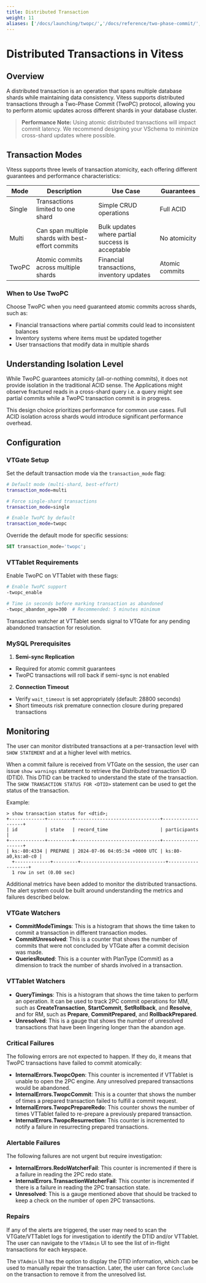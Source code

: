 ```yaml
---
title: Distributed Transaction
weight: 11
aliases: ['/docs/launching/twopc/','/docs/reference/two-phase-commit/','/docs/reference/distributed-transaction/']
---
```


# Distributed Transactions in Vitess

## Overview

A distributed transaction is an operation that spans multiple database shards while maintaining data consistency.
Vitess supports distributed transactions through a Two-Phase Commit (TwoPC) protocol,
allowing you to perform atomic updates across different shards in your database cluster.

> **Performance Note:** Using atomic distributed transactions will impact commit latency.
> We recommend designing your VSchema to minimize cross-shard updates where possible.

## Transaction Modes

Vitess supports three levels of transaction atomicity, each offering different guarantees and performance characteristics:

| Mode | Description | Use Case | Guarantees |
|------|-------------|----------|-----------|
| Single | Transactions limited to one shard | Simple CRUD operations | Full ACID |
| Multi | Can span multiple shards with best-effort commits | Bulk updates where partial success is acceptable | No atomicity |
| TwoPC | Atomic commits across multiple shards | Financial transactions, inventory updates | Atomic commits |

### When to Use TwoPC

Choose TwoPC when you need guaranteed atomic commits across shards, such as:
- Financial transactions where partial commits could lead to inconsistent balances
- Inventory systems where items must be updated together
- User transactions that modify data in multiple shards

## Understanding Isolation Level

While TwoPC guarantees atomicity (all-or-nothing commits), it does not provide isolation in the traditional ACID sense.
The Applications might observe fractured reads in a cross-shard query i.e. a query might see partial commits while a TwoPC transaction commit is in progress.

This design choice prioritizes performance for common use cases. Full ACID isolation across shards would introduce significant performance overhead.

## Configuration

### VTGate Setup

Set the default transaction mode via the `transaction_mode` flag:

```bash
# Default mode (multi-shard, best-effort)
transaction_mode=multi

# Force single-shard transactions
transaction_mode=single

# Enable TwoPC by default
transaction_mode=twopc
```

Override the default mode for specific sessions:
```sql
SET transaction_mode='twopc';
```

### VTTablet Requirements

Enable TwoPC on VTTablet with these flags:

```bash
# Enable TwoPC support
-twopc_enable

# Time in seconds before marking transaction as abandoned
-twopc_abandon_age=300  # Recommended: 5 minutes minimum
```

Transaction watcher at VTTablet sends signal to VTGate for any pending abandoned transaction for resolution.

### MySQL Prerequisites

1. **Semi-sync Replication**
- Required for atomic commit guarantees
- TwoPC transactions will roll back if semi-sync is not enabled

2. **Connection Timeout**
- Verify `wait_timeout` is set appropriately (default: 28800 seconds)
- Short timeouts risk premature connection closure during prepared transactions

## Monitoring

The user can monitor distributed transactions at a per-transaction level with `SHOW STATEMENT` and at a higher level with metrics.

When a commit failure is received from VTGate on the session, the user can issue `show warnings` statement to retrieve the Distributed transaction ID (DTID).
This DTID can be tracked to understand the state of the transaction.
The `SHOW TRANSACTION STATUS FOR <DTID>` statement can be used to get the status of the transaction.

Example:
```mysql
> show transaction status for <dtid>;
+-------------+---------+-------------------------------+-------------------+
| id          | state   | record_time                   | participants      |
+-------------+---------+-------------------------------+-------------------+
| ks:-80:4334 | PREPARE | 2024-07-06 04:05:34 +0000 UTC | ks:80-a0,ks:a0-c0 |
  +-------------+---------+-------------------------------+-------------------+
  1 row in set (0.00 sec)
```

Additional metrics have been added to monitor the distributed transactions. The alert system could be built around understanding the metrics and failures described below.

### VTGate Watchers
* **CommitModeTimings**: This is a histogram that shows the time taken to commit a transaction in different transaction modes.
* **CommitUnresolved**: This is a counter that shows the number of commits that were not concluded by VTGate after a commit decision was made.
* **QueriesRouted**: This is a counter with PlanType (Commit) as a dimension to track the number of shards involved in a transaction.

### VTTablet Watchers
* **QueryTimings**: This is a histogram that shows the time taken to perform an operation.
  It can be used to track 2PC commit operations for MM, such as **CreateTransaction**, **StartCommit**, **SetRollback**, and **Resolve**, and for RM, such as **Prepare**, **CommitPrepared**, and **RollbackPrepared**.
* **Unresolved**: This is a gauge that shows the number of unresolved transactions that have been lingering longer than the abandon age.

### Critical Failures

The following errors are not expected to happen. If they do, it means that TwoPC transactions have failed to commit atomically:

* **InternalErrors.TwopcOpen**: This counter is incremented if VTTablet is unable to open the 2PC engine. Any unresolved prepared transactions would be abandoned.
* **InternalErrors.TwopcCommit**: This is a counter that shows the number of times a prepared transaction failed to fulfill a commit request.
* **InternalErrors.TwopcPrepareRedo**: This counter shows the number of times VTTablet failed to re-prepare a previously prepared transaction.
* **InternalErrors.TwopcResurrection**: This counter is incremented to notify a failure in resurrecting prepared transactions.

### Alertable Failures

The following failures are not urgent but require investigation:

* **InternalErrors.RedoWatcherFail**: This counter is incremented if there is a failure in reading the 2PC redo state.
* **InternalErrors.TransactionWatcherFail**: This counter is incremented if there is a failure in reading the 2PC transaction state.
* **Unresolved**: This is a gauge mentioned above that should be tracked to keep a check on the number of open 2PC transactions.

### Repairs

If any of the alerts are triggered, the user may need to scan the VTGate/VTTablet logs for investigation to identify the DTID and/or VTTablet.
The user can navigate to the `VTAdmin` UI to see the list of in-flight transactions for each keyspace.

The `VTAdmin` UI has the option to display the DTID information, which can be used to manually repair the transaction.
Later, the user can force `Conclude` on the transaction to remove it from the unresolved list.
